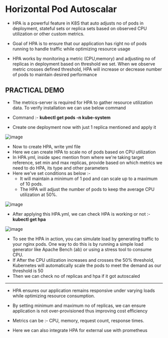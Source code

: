# Horizontal Pod Autoscalar

- HPA is a powerful feature in K8S that auto adjusts no of pods in deployment, stateful sets or replica sets based on observed CPU utilization or other custom metrics.
- Goal of HPA is to ensure that our application has right no of pods running to handle traffic while optimizing resource usage

- HPA works by monitoring a metric (CPU,memory) and adjusting no of replicas in deployment based on threshold we set. When we observe metric crosses defined threshold, HPA will increase or decrease number of pods to maintain desired performance

PRACTICAL DEMO
-
- The metrics-server is required for HPA to gather resource utilization data. To verify installation we can use below command
- Command :- **kubectl get pods -n kube-system**

- Create one deployment now with just 1 replica mentioned and apply it

![image](https://github.com/user-attachments/assets/d17557bb-15aa-4e41-82a9-3235c53e1e62)

- Now to create HPA, write yml file
- Here we can create HPA to scale no of pods based on CPU utilization
- In HPA.yml, inside spec mention from where we're taking target reference, set min and max replicas, provide based on which metrics we need to do HPA, its type and other parameters
- Here we've set conditions as below :-
  - It will maintain a minimum of 1 pod and can scale up to a maximum of 10 pods.
  - The HPA will adjust the number of pods to keep the average CPU utilization at 50%.

![image](https://github.com/user-attachments/assets/cd968451-a3ca-4951-ac62-5ec392e511ae)

- After applying this HPA.yml, we can check HPA is working or not :- **kubectl get hpa**

![image](https://github.com/user-attachments/assets/419519b5-e03a-45fd-8848-10b904b86b38)

- To see the HPA in action, you can simulate load by generating traffic to your nginx pods. One way to do this is by running a simple load generator like Apache Bench (ab) or using a stress tool to consume CPU.
- If After the CPU utilization increases and crosses the 50% threshold, Kubernetes will automatically scale the pods to meet the demand as our threshold is 50
- Then we can check no of replicas and hpa if it got autoscaled

-----------------------------------------------

- HPA ensures our application remains responsive under varying loads while optimizing resource consumption.
- By setting minimum and maximum no of replicas, we can ensure application is not over-provisioned thus improving cost efficiency

- Metrics can be :- CPU, memory, request count, response times.
- Here we can also integrate HPA for external use with prometheus

